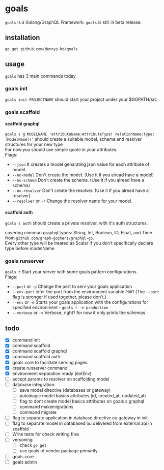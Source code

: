 # goals
`goals` is a Golang/GraphQL Framework. `goals` is still in beta release.

## installation
`go get github.com/dennys-bd/goals`

## usage
`goals` has 3 main commands today

### goals init
`goals init PROJECTNAME` should start your project under your $GOPATH/src

### goals scaffold
#### scaffold graphql
`goals s g MODELNAME 'attributeName:AttributeType! relationName:type:[ModelName]!'`
should create a suitable model, schema and resolver structures for your new type  
For now you should use simple quote in your attributes.  
Flags:
  * `--json`
   It creates a model genarating json value for each attribute of model.
  * `--no-model`
   Don't create the model. (Use it if you alread have a model)
  * `--no-schema`
   Don't create the schema. (Use it if you alread have a schema)
  * `--no-resolver`
   Don't create the resolver. (Use it if you alread have a resolver)
  * `--resolver` or `-r`
   Change the resolver name for your model.

#### scaffold auth
`goals s auth`
should create a private resolver, with it's auth structures.

covering commun graphql types: String, Int, Boolean, ID, Float, and Time from `github.com/graph-gophers/graphql-go`.  
Every other type will be treated as Scalar if you don't specifically declare type before modelName

### goals runserver
`goals r`
Start your server with some goals pattern configurations.  
Flags:
  * `--port` or `-p`
   Change the port to serv your goals application
  * `--env-port`
   Infer the port from the environment variable `PORT` (The `--port` flag is stronger if used together, please don't.)
  * `--env` or `-e`
   Starts your goals application with the configurations for specified environment - `goals r -e production`
  * `--verbose` or `-v`
   Verbose, right? for now it only prints the schemas


## todo

* [x] command init
* [x] command scaffold
* [x] command scaffold graphql
* [x] command scaffold auth
* [x] goals core to facilitate serving pages
* [x] create runserver command
* [x] environment separation ready (dotEnv)
* [ ] accept params to resolver on scaffolding model
* [ ] database integration:
  * [ ] save model directive (databases or gateway)
  * [ ] automagic model basics attributes (id, created_at, updated_at)
  * [ ] flag to dont create model basics attributes on goals s graphql
  * [ ] command makemigrations
  * [ ] command migrate
* [ ] flag to separate application in database directive ou gateway in init
* [ ] flag to separate model in databased ou delivered from external api in scaffold
* [ ] Write tests for check writing files
* [ ] versoning
  * [ ] check `go get`
  * [ ] use goals of vendor package primarily 
* [ ] goals core
* [ ] goals admin
